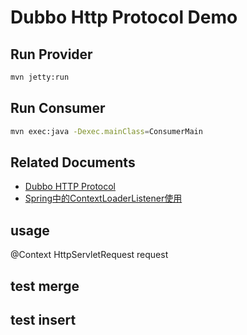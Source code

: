 Dubbo Http Protocol Demo
========================

Run Provider
---------------------

```bash
mvn jetty:run
```

Run Consumer
----------------------

```bash
mvn exec:java -Dexec.mainClass=ConsumerMain
```

Related Documents
----------------------------

- [Dubbo HTTP Protocol](http://code.alibabatech.com/wiki/display/dubbo/User+Guide-zh#UserGuide-zh-http%3A%2F%2F)
- [Spring中的ContextLoaderListener使用](http://wangpj.iteye.com/blog/882939)


## usage
@Context HttpServletRequest request


## test merge

## test insert 
